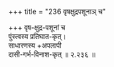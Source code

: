 +++
title = "236 वृषक्षुद्रपशूनाञ् च"

+++
वृष-क्षुद्र-पशूनां च  
पुंस्त्वस्य प्रतिघात-कृत्।  
साधारणस्य +अपलापी  
दासी-गर्भ-विनाश-कृत्  ॥ २.२३६ ॥